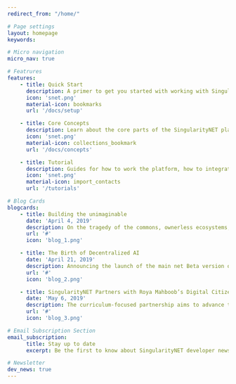```yaml
---
redirect_from: "/home/"

# Page settings
layout: homepage
keywords:

# Micro navigation
micro_nav: true

# Featrures    
features:
    - title: Quick Start
      description: A primer to get you started with working with SingularityNET tools & software and the blockchain.
      icon: 'snet.png'
      material-icon: bookmarks
      url: '/docs/setup'

    - title: Core Concepts
      description: Learn about the core parts of the SingularityNET platform and how it works under the hood.
      icon: 'snet.png'
      material-icon: collections_bookmark
      url: '/docs/concepts'

    - title: Tutorial
      description: Guides for how to work the platform, how to integrate SingularityNET services into your software, and even how to publish your own services!
      icon: 'snet.png'
      material-icon: import_contacts
      url: '/tutorials'

# Blog Cards
blogcards:
    - title: Building the unimaginable
      date: 'April 4, 2019'
      description: On the tragedy of the commons, ownerless ecosystems, and redefining the energy sharing status quo.
      url: '#'
      icon: 'blog_1.png'

    - title: The Birth of Decentralized AI
      date: 'April 21, 2019'
      description: Announcing the launch of the main net Beta version of the SingularityNET Platform on the Ethereum Network
      url: '#'
      icon: 'blog_2.png'

    - title: SingularityNET Partners with Roya Mahboob’s Digital Citizen
      date: 'May 6, 2019'
      description: The curriculum-focused partnership aims to advance the digital literacy for women and children in developing countries.
      url: '#'
      icon: 'blog_3.png'

# Email Subscription Section
email_subscription:
      title: Stay up to date
      excerpt: Be the first to know about SingularityNET developer news and get the newest tutorials, articles, and updates.

# Newsletter
dev_news: true
---
```

